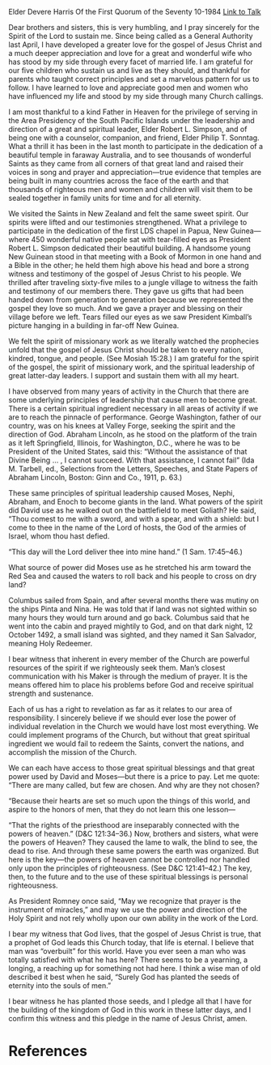 Elder Devere Harris
Of the First Quorum of the Seventy
10-1984
[Link to Talk](https://www.churchofjesuschrist.org/study/general-conference/1984/10/spiritual-power?lang=eng)

Dear brothers and sisters, this is very humbling, and I pray sincerely for the Spirit of the Lord to sustain me. Since being called as a General Authority last April, I have developed a greater love for the gospel of Jesus Christ and a much deeper appreciation and love for a great and wonderful wife who has stood by my side through every facet of married life. I am grateful for our five children who sustain us and live as they should, and thankful for parents who taught correct principles and set a marvelous pattern for us to follow. I have learned to love and appreciate good men and women who have influenced my life and stood by my side through many Church callings.

I am most thankful to a kind Father in Heaven for the privilege of serving in the Area Presidency of the South Pacific Islands under the leadership and direction of a great and spiritual leader, Elder Robert L. Simpson, and of being one with a counselor, companion, and friend, Elder Philip T. Sonntag. What a thrill it has been in the last month to participate in the dedication of a beautiful temple in faraway Australia, and to see thousands of wonderful Saints as they came from all corners of that great land and raised their voices in song and prayer and appreciation—true evidence that temples are being built in many countries across the face of the earth and that thousands of righteous men and women and children will visit them to be sealed together in family units for time and for all eternity.

We visited the Saints in New Zealand and felt the same sweet spirit. Our spirits were lifted and our testimonies strengthened. What a privilege to participate in the dedication of the first LDS chapel in Papua, New Guinea—where 450 wonderful native people sat with tear-filled eyes as President Robert L. Simpson dedicated their beautiful building. A handsome young New Guinean stood in that meeting with a Book of Mormon in one hand and a Bible in the other; he held them high above his head and bore a strong witness and testimony of the gospel of Jesus Christ to his people. We thrilled after traveling sixty-five miles to a jungle village to witness the faith and testimony of our members there. They gave us gifts that had been handed down from generation to generation because we represented the gospel they love so much. And we gave a prayer and blessing on their village before we left. Tears filled our eyes as we saw President Kimball’s picture hanging in a building in far-off New Guinea.

We felt the spirit of missionary work as we literally watched the prophecies unfold that the gospel of Jesus Christ should be taken to every nation, kindred, tongue, and people. (See Mosiah 15:28.) I am grateful for the spirit of the gospel, the spirit of missionary work, and the spiritual leadership of great latter-day leaders. I support and sustain them with all my heart.

I have observed from many years of activity in the Church that there are some underlying principles of leadership that cause men to become great. There is a certain spiritual ingredient necessary in all areas of activity if we are to reach the pinnacle of performance. George Washington, father of our country, was on his knees at Valley Forge, seeking the spirit and the direction of God. Abraham Lincoln, as he stood on the platform of the train as it left Springfield, Illinois, for Washington, D.C., where he was to be President of the United States, said this: “Without the assistance of that Divine Being … , I cannot succeed. With that assistance, I cannot fail” (Ida M. Tarbell, ed., Selections from the Letters, Speeches, and State Papers of Abraham Lincoln, Boston: Ginn and Co., 1911, p. 63.)

These same principles of spiritual leadership caused Moses, Nephi, Abraham, and Enoch to become giants in the land. What powers of the spirit did David use as he walked out on the battlefield to meet Goliath? He said, “Thou comest to me with a sword, and with a spear, and with a shield: but I come to thee in the name of the Lord of hosts, the God of the armies of Israel, whom thou hast defied.

“This day will the Lord deliver thee into mine hand.” (1 Sam. 17:45–46.)

What source of power did Moses use as he stretched his arm toward the Red Sea and caused the waters to roll back and his people to cross on dry land?

Columbus sailed from Spain, and after several months there was mutiny on the ships Pinta and Nina. He was told that if land was not sighted within so many hours they would turn around and go back. Columbus said that he went into the cabin and prayed mightily to God, and on that dark night, 12 October 1492, a small island was sighted, and they named it San Salvador, meaning Holy Redeemer.

I bear witness that inherent in every member of the Church are powerful resources of the spirit if we righteously seek them. Man’s closest communication with his Maker is through the medium of prayer. It is the means offered him to place his problems before God and receive spiritual strength and sustenance.

Each of us has a right to revelation as far as it relates to our area of responsibility. I sincerely believe if we should ever lose the power of individual revelation in the Church we would have lost most everything. We could implement programs of the Church, but without that great spiritual ingredient we would fail to redeem the Saints, convert the nations, and accomplish the mission of the Church.

We can each have access to those great spiritual blessings and that great power used by David and Moses—but there is a price to pay. Let me quote: “There are many called, but few are chosen. And why are they not chosen?

“Because their hearts are set so much upon the things of this world, and aspire to the honors of men, that they do not learn this one lesson—

“That the rights of the priesthood are inseparably connected with the powers of heaven.” (D&C 121:34–36.) Now, brothers and sisters, what were the powers of Heaven? They caused the lame to walk, the blind to see, the dead to rise. And through these same powers the earth was organized. But here is the key—the powers of heaven cannot be controlled nor handled only upon the principles of righteousness. (See D&C 121:41–42.) The key, then, to the future and to the use of these spiritual blessings is personal righteousness.

As President Romney once said, “May we recognize that prayer is the instrument of miracles,” and may we use the power and direction of the Holy Spirit and not rely wholly upon our own ability in the work of the Lord.

I bear my witness that God lives, that the gospel of Jesus Christ is true, that a prophet of God leads this Church today, that life is eternal. I believe that man was “overbuilt” for this world. Have you ever seen a man who was totally satisfied with what he has here? There seems to be a yearning, a longing, a reaching up for something not had here. I think a wise man of old described it best when he said, “Surely God has planted the seeds of eternity into the souls of men.”

I bear witness he has planted those seeds, and I pledge all that I have for the building of the kingdom of God in this work in these latter days, and I confirm this witness and this pledge in the name of Jesus Christ, amen.

# References
